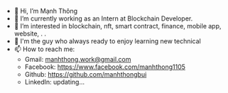 - 👋 Hi, I’m Mạnh Thông
- 👀 I’m currently working as an Intern at Blockchain Developer.
- 🌱 I’m interested in blockchain, nft, smart contract, finance, mobile app, website, . .
- 💞️ I'm the guy who always ready to enjoy learning new technical
- 📫 How to reach me:
  + Gmail: manhthong.work@gmail.com
  + Facebook: https://www.facebook.com/manhthong1105
  + Github: https://github.com/manhthongbui
  + LinkedIn: updating...
